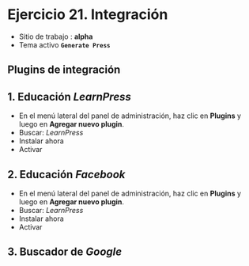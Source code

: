 # Ejercicio 21.  Integración

- Sitio de trabajo : **alpha**
- Tema activo **`Generate Press`**

## Plugins de integración


## 1. Educación _LearnPress_
- En el menú lateral del panel de administración, haz clic en **Plugins** y luego en **Agregar nuevo plugin**.
- Buscar: _LearnPress_
- Instalar ahora
- Activar

## 2. Educación _Facebook_
- En el menú lateral del panel de administración, haz clic en **Plugins** y luego en **Agregar nuevo plugin**.
- Buscar: _LearnPress_
- Instalar ahora
- Activar

## 3. Buscador de  _Google_

<!--stackedit_data:
eyJoaXN0b3J5IjpbLTEzMTY2NjEzNywtMjAxMDE1NTc5NiwtOD
g5NTg1NjQ5XX0=
-->
